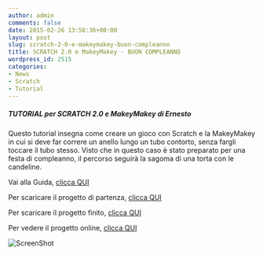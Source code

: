 ```yaml
---
author: admin
comments: false
date: 2015-02-26 13:58:36+00:00
layout: post
slug: scratch-2-0-e-makeymakey-buon-compleanno
title: SCRATCH 2.0 e MakeyMakey - BUON COMPLEANNO
wordpress_id: 2515
categories:
- News
- Scratch
- Tutorial
---
```


##### TUTORIAL per SCRATCH 2.0 e MakeyMakey di Ernesto


Questo tutorial insegna come creare un gioco con Scratch e la MakeyMakey in cui si deve far correre un anello lungo un tubo contorto, senza fargli toccare il tubo stesso.
Visto che in questo caso è stato preparato per una festa di compleanno, il percorso seguirà la sagoma di una torta con le candeline.

Vai alla Guida, [clicca QUI](https://drive.google.com/file/d/0B3FGUG-ENxwNUmJLcU1YSFVGamc/view?usp=sharing)

Per scaricare il progetto di partenza, [clicca QUI](https://drive.google.com/file/d/0B3FGUG-ENxwNWEVKVFZQV3I1M3c/view?usp=sharing)

Per scaricare il progetto finito, [clicca QUI](https://drive.google.com/file/d/0B3FGUG-ENxwNM3VKeFdlOXlveUk/view?usp=sharing)

Per vedere il progetto online, [clicca QUI](http://scratch.mit.edu/projects/53735028/)

![ScreenShot](http://coderdojomilano.it/wp-content/uploads/2015/02/ScreenShot-e1424959017965.jpg)


